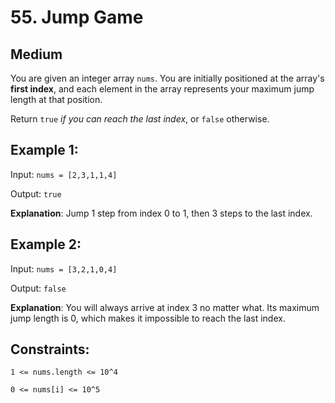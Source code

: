 # 55. Jump Game

## Medium

You are given an integer array `nums`. You are initially positioned at the array's **first index**, and each element in the array represents your maximum jump length at that position.

Return `true` _if you can reach the last index_, or `false` otherwise.

## Example 1:

Input: `nums = [2,3,1,1,4]`

Output: `true`

**Explanation**: Jump 1 step from index 0 to 1, then 3 steps to the last index.

## Example 2:

Input: `nums = [3,2,1,0,4]`

Output: `false`

**Explanation**: You will always arrive at index 3 no matter what. Its maximum jump length is 0, which makes it impossible to reach the last index.

## Constraints:

`1 <= nums.length <= 10^4`

`0 <= nums[i] <= 10^5`
